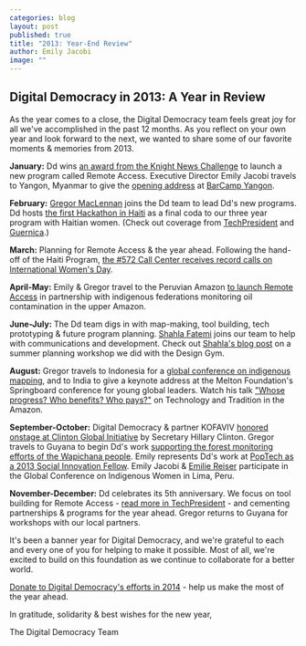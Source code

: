 ```yaml
---
categories: blog
layout: post
published: true
title: "2013: Year-End Review"
author: Emily Jacobi
image: ""
---
```


## Digital Democracy in 2013: A Year in Review

As the year comes to a close, the Digital Democracy team feels great joy for all we've accomplished in the past 12 months. As you reflect on your own year and look forward to the next, we wanted to share some of our favorite moments & memories from 2013.

**January:** Dd wins [an award from the Knight News Challenge](http://www.digital-democracy.org/blog/digital-democracy-selected-as-winner-of-the-knight-news-mobile-challenge/) to launch a new program called Remote Access. Executive Director Emily Jacobi travels to Yangon, Myanmar to give the [opening address](http://www.youtube.com/watch?v=3mOkTtVT7CM) at [BarCamp Yangon](https://www.facebook.com/barcampyangon).

**February:** [Gregor MacLennan](http://twitter.com/gmaclennan) joins the Dd team to lead Dd's new programs. Dd hosts [the first Hackathon in Haiti](http://www.digital-democracy.org/blog/reflections-from-haitihack-sparking-a-local-movement/) as a final coda to our three year program with Haitian women. (Check out coverage from [TechPresident](http://techpresident.com/news/wegov/23477/techies-gather-port-au-prince-haitis-first-hackathon) and [Guernica](http://www.guernicamag.com/daily/emily-jacobi-hacking-for-haiti/).)

**March:** Planning for Remote Access & the year ahead. Following the hand-off of the Haiti Program, [the #572 Call Center receives record calls on International Women's Day](http://www.digital-democracy.org/blog/expanding-access-to-haitis-gender-based-violence-call-center/).

**April-May:** Emily & Gregor travel to the Peruvian Amazon [to launch Remote Access](http://www.digital-democracy.org/blog/update-on-remote-access/) in partnership with indigenous federations monitoring oil contamination in the upper Amazon.

**June-July:** The Dd team digs in with map-making, tool building, tech prototyping & future program planning. [Shahla Fatemi](https://twitter.com/sFate) joins our team to help with communications and development. Check out [Shahla's blog post](http://pinyoning.blogspot.com/2013/09/DigitalDemocracy.DesignGym.html) on a summer planning workshop we did with the Design Gym.

**August:** Gregor travels to Indonesia for a [global conference on indigenous mapping](http://www.digital-democracy.org/blog/participatory-mapping-for-indigenous-rights/), and to India to give a keynote address at the Melton Foundation's Springboard conference for young global leaders. Watch his talk ["Whose progress? Who benefits? Who pays?"](http://www.youtube.com/watch?v=X6elG7Oa-sM&t=1m30s) on Technology and Tradition in the Amazon.

**September-October:** Digital Democracy & partner KOFAVIV [honored onstage at Clinton Global Initiative](http://www.digital-democracy.org/blog/haiti-commitment-featured-at-clinton-global-initiative/) by Secretary Hillary Clinton. Gregor travels to Guyana to begin Dd's work [supporting the forest monitoring efforts of the Wapichana people](http://www.digital-democracy.org/ourwork/guyana/). Emily represents Dd's work at [PopTech as a 2013 Social Innovation Fellow](https://www.poptech.org/popcasts/emily_jacobi_digitizing_democracy). Emily Jacobi & [Emilie Reiser](https://twitter.com/emreiser) participate in the Global Conference on Indigenous Women in Lima, Peru.

**November-December:** Dd celebrates its 5th anniversary. We focus on tool building for  Remote Access - [read more in TechPresident](http://techpresident.com/news/wegov/24523/raspberry-pi-tackles-great-firewall-and-peruvian-amazon) - and cementing partnerships & programs for the year ahead. Gregor returns to Guyana for workshops with our local partners.

It's been a banner year for Digital Democracy, and we're grateful to each and every one of you for helping to make it possible. Most of all, we're excited to build on this foundation as we continue to collaborate for a better world.

[Donate to Digital Democracy's efforts in 2014](http://digital-democracy.org/donate) - help us make the most of the year ahead.

In gratitude, solidarity & best wishes for the new year,

The Digital Democracy Team
